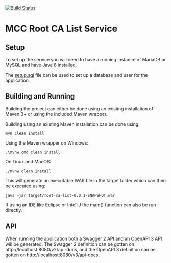 [![Build Status](https://travis-ci.org/oliverhaagh/MCP-Root.svg?branch=master)](https://travis-ci.org/oliverhaagh/MCP-Root)
# MCC Root CA List Service

## Setup
To set up the service you will need to have a running instance of MariaDB or MySQL and have Java 8 installed. 

The [setup.sql](setup.sql) file can be used to set up a database and user for the application. 

## Building and Running
Building the project can either be done using an existing installation of Maven 3+ or using the included Maven wrapper.

Building using an existing Maven installation can be done using:

```
mvn clean install
``` 

Using the Maven wrapper on Windows:
```
.\mvnw.cmd clean install
```

On Linux and MacOS:
```
./mvnw clean install
```

This will generate an executable WAR file in the target folder which can then be executed using:
```
java -jar target/root-ca-list-0.0.1-SNAPSHOT.war
```

If using an IDE like Eclipse or IntelliJ the main() function can also be run directly. 

## API
When running the application both a Swagger 2 API and an OpenAPI 3 API will be generated. 
The Swagger 2 definition can be gotten on http://localhost:8080/v2/api-docs, and the OpenAPI 3 definition can be gotten on http://localhost:8080/v3/api-docs. 
